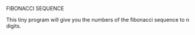 FIBONACCI SEQUENCE

This tiny program will give you the numbers of the fibonacci sequence to n digits. 

